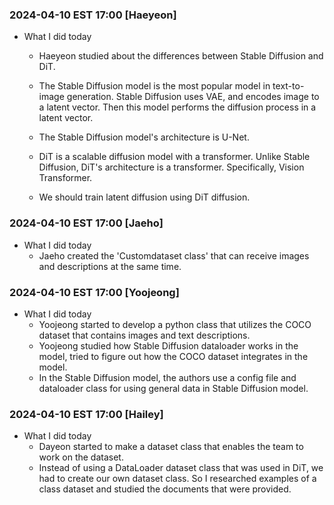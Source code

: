 ### 2024-04-10 EST 17:00 [Haeyeon]
- What I did today
    * Haeyeon studied about the differences between Stable Diffusion and DiT. 

    * The Stable Diffusion model is the most popular model in text-to-image generation. Stable Diffusion uses VAE, and encodes image to a latent vector. Then this model performs the diffusion process in a latent vector.  
   
    * The Stable Diffusion model's architecture is U-Net. 

    * DiT is a scalable diffusion model with a transformer. Unlike Stable Diffusion, DiT's architecture is a transformer. Specifically, Vision Transformer. 
      
    * We should train latent diffusion using DiT diffusion. 


### 2024-04-10 EST 17:00 [Jaeho]
- What I did today
    * Jaeho created the 'Customdataset class' that can receive images and descriptions at the same time.

### 2024-04-10 EST 17:00 [Yoojeong]
- What I did today
    * Yoojeong started to develop a python class that utilizes the COCO dataset that contains images and text descriptions. 
    * Yoojeong studied how Stable Diffusion dataloader works in the model, tried to figure out how the COCO dataset integrates in the model. 
    * In the Stable Diffusion model, the authors use a config file and dataloader class for using general data in Stable Diffusion model. 
    

### 2024-04-10 EST 17:00 [Hailey]
- What I did today
    - Dayeon started to make a dataset class that enables the team to work on the dataset.
    - Instead of using a DataLoader dataset class that was used in DiT, we had to create our own dataset class. So I researched examples of a class dataset and studied the documents that were provided.
  
